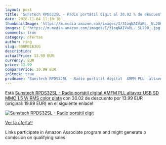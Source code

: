 ```yaml
---
layout: post
title: 'Sunstech RPDS32SL - Radio portátil digit al 30.02 % de descuento'
date: 2020-11-04 11:10:18
thumbnailImage: 'https://m.media-amazon.com/images/I/31oqNAIVaRL._SL200_.jpg'
images: [ 'https://m.media-amazon.com/images/I/31oqNAIVaRL._SL200_.jpg' ]
comments: true
category: ofertas
author: ring
slug: B00MB16JUG
description:
actualPrice: 13.99 EUR
currency: EUR
price: 13.99
comparePrice: 19.99 EUR
inStock: true
prodname: 'Sunstech RPDS32SL - Radio portátil digital  AMFM PLL  altavoz  USB  SD  MMC  1.5 W RMS  color plata'
---
```


Está [Sunstech RPDS32SL - Radio portátil digital  AMFM PLL  altavoz  USB  SD  MMC  1.5 W RMS  color plata](https://www.amazon.es/dp/B00MB16JUG/?tag=tolees-21) con 30.02 de descuento por 13.99 EUR (original: 19.99 EUR) en el siguiente enlace!

[![Sunstech RPDS32SL - Radio portátil digit](https://m.media-amazon.com/images/I/31oqNAIVaRL._SL200_.jpg)](https://www.amazon.es/dp/B00MB16JUG/?tag=tolees-21)

[Ver la oferta!!](https://www.amazon.es/dp/B00MB16JUG/?tag=tolees-21)

Links participate in Amazon Associate program and might generate a comission on qualifying sales


